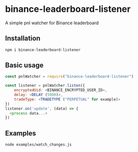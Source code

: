 # binance-leaderboard-listener

A simple pnl watcher for Binance leaderboard

## Installation

```bash
npm i binance-leaderboard-listener
```

## Basic usage

```javascript
const pnlWatcher = require("binance-leaderboard-listener")

const listener = pnlWatcher.listen({
    encryptedUid: <BINANCE_ENCRYPTED_USER_ID>,
    delay: <DELAY (5000)>,
    tradeType: <TRADETYPE ("PERPETUAL" for example)>
})
listener.on('update', (data) => {
  <process data...>
})
```

## Examples

```
node examples/watch_changes.js
```
